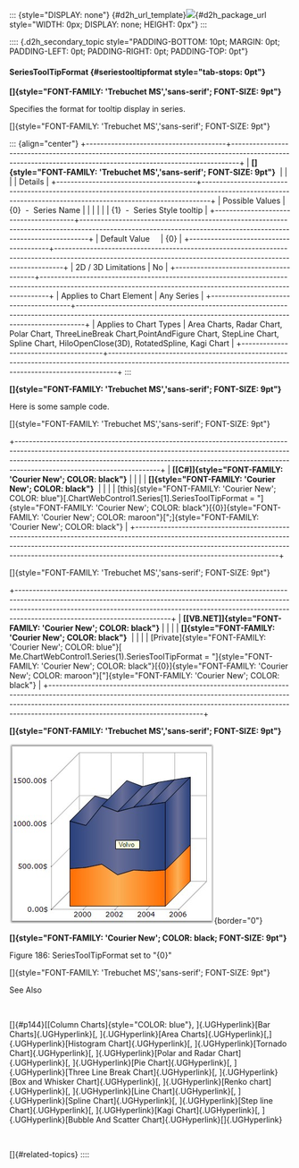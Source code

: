::: {style="DISPLAY: none"}
[](ms-xhelp:///?Id=d2h_url_template){#d2h_url_template}![](!package_url!){#d2h_package_url style="WIDTH: 0px; DISPLAY: none; HEIGHT: 0px"}
:::

:::: {.d2h_secondary_topic style="PADDING-BOTTOM: 10pt; MARGIN: 0pt; PADDING-LEFT: 0pt; PADDING-RIGHT: 0pt; PADDING-TOP: 0pt"}
#### SeriesToolTipFormat {#seriestooltipformat style="tab-stops: 0pt"}

**[]{style="FONT-FAMILY: 'Trebuchet MS','sans-serif'; FONT-SIZE: 9pt"}** 

Specifies the format for tooltip display in series.

[]{style="FONT-FAMILY: 'Trebuchet MS','sans-serif'; FONT-SIZE: 9pt"} 

::: {align="center"}
+---------------------------------------+--------------------------------------------------------------------------------------------------------------------------------------------------------------+
| **[]{style="FONT-FAMILY: 'Trebuchet MS','sans-serif'; FONT-SIZE: 9pt"}**                                                                                                                             |
|                                                                                                                                                                                                      |
| Details                                                                                                                                                                                              |
+---------------------------------------+--------------------------------------------------------------------------------------------------------------------------------------------------------------+
| Possible Values                       | {0}  -  Series Name                                                                                                                                          |
|                                       |                                                                                                                                                              |
|                                       | {1}  -  Series Style tooltip                                                                                                                                 |
+---------------------------------------+--------------------------------------------------------------------------------------------------------------------------------------------------------------+
| Default Value                         | {0}                                                                                                                                                          |
+---------------------------------------+--------------------------------------------------------------------------------------------------------------------------------------------------------------+
| 2D / 3D Limitations                   | No                                                                                                                                                           |
+---------------------------------------+--------------------------------------------------------------------------------------------------------------------------------------------------------------+
| Applies to Chart Element              | Any Series                                                                                                                                                   |
+---------------------------------------+--------------------------------------------------------------------------------------------------------------------------------------------------------------+
| Applies to Chart Types                | Area Charts, Radar Chart, Polar Chart, ThreeLineBreak Chart,PointAndFigure Chart, StepLine Chart, Spline Chart, HiloOpenClose(3D), RotatedSpline, Kagi Chart |
+---------------------------------------+--------------------------------------------------------------------------------------------------------------------------------------------------------------+
:::

**[]{style="FONT-FAMILY: 'Trebuchet MS','sans-serif'; FONT-SIZE: 9pt"}** 

Here is some sample code.

[]{style="FONT-FAMILY: 'Trebuchet MS','sans-serif'; FONT-SIZE: 9pt"} 

+----------------------------------------------------------------------------------------------------------------------------------------------------------------------------------------------------------------------------------------------------------------------------------+
| **[\[C#\]]{style="FONT-FAMILY: 'Courier New'; COLOR: black"}**                                                                                                                                                                                                                   |
|                                                                                                                                                                                                                                                                                  |
| **[]{style="FONT-FAMILY: 'Courier New'; COLOR: black"}**                                                                                                                                                                                                                         |
|                                                                                                                                                                                                                                                                                  |
| [this]{style="FONT-FAMILY: 'Courier New'; COLOR: blue"}[.ChartWebControl1.Series\[1\].SeriesToolTipFormat = \"]{style="FONT-FAMILY: 'Courier New'; COLOR: black"}[{0}]{style="FONT-FAMILY: 'Courier New'; COLOR: maroon"}[\";]{style="FONT-FAMILY: 'Courier New'; COLOR: black"} |
+----------------------------------------------------------------------------------------------------------------------------------------------------------------------------------------------------------------------------------------------------------------------------------+

[]{style="FONT-FAMILY: 'Trebuchet MS','sans-serif'; FONT-SIZE: 9pt"} 

+-------------------------------------------------------------------------------------------------------------------------------------------------------------------------------------------------------------------------------------------------------------------------------------+
| **[\[VB.NET\]]{style="FONT-FAMILY: 'Courier New'; COLOR: black"}**                                                                                                                                                                                                                  |
|                                                                                                                                                                                                                                                                                     |
| **[]{style="FONT-FAMILY: 'Courier New'; COLOR: black"}**                                                                                                                                                                                                                            |
|                                                                                                                                                                                                                                                                                     |
| [Private]{style="FONT-FAMILY: 'Courier New'; COLOR: blue"}[ Me.ChartWebControl1.Series(1).SeriesToolTipFormat = \"]{style="FONT-FAMILY: 'Courier New'; COLOR: black"}[{0}]{style="FONT-FAMILY: 'Courier New'; COLOR: maroon"}[\"]{style="FONT-FAMILY: 'Courier New'; COLOR: black"} |
+-------------------------------------------------------------------------------------------------------------------------------------------------------------------------------------------------------------------------------------------------------------------------------------+

**[]{style="FONT-FAMILY: 'Trebuchet MS','sans-serif'; FONT-SIZE: 9pt"}** 

![](ImagesExt/image64_192.jpg){border="0"}

**[]{style="FONT-FAMILY: 'Courier New'; COLOR: black; FONT-SIZE: 9pt"}** 

Figure 186: SeriesToolTipFormat set to \"{0}\"

[]{style="FONT-FAMILY: 'Trebuchet MS','sans-serif'; FONT-SIZE: 9pt"} 

See Also

 

[]{#p144}[[Column Charts]{style="COLOR: blue"}, ]{.UGHyperlink}[Bar Charts]{.UGHyperlink}[, ]{.UGHyperlink}[Area Charts]{.UGHyperlink}[,]{.UGHyperlink}[Histogram Chart]{.UGHyperlink}[, ]{.UGHyperlink}[Tornado Chart]{.UGHyperlink}[, ]{.UGHyperlink}[Polar and Radar Chart]{.UGHyperlink}[, ]{.UGHyperlink}[Pie Chart]{.UGHyperlink}[, ]{.UGHyperlink}[Three Line Break Chart]{.UGHyperlink}[, ]{.UGHyperlink}[Box and Whisker Chart]{.UGHyperlink}[, ]{.UGHyperlink}[Renko chart]{.UGHyperlink}[, ]{.UGHyperlink}[Line Chart]{.UGHyperlink}[, ]{.UGHyperlink}[Spline Chart]{.UGHyperlink}[, ]{.UGHyperlink}[Step line Chart]{.UGHyperlink}[, ]{.UGHyperlink}[Kagi Chart]{.UGHyperlink}[, ]{.UGHyperlink}[Bubble And Scatter Chart]{.UGHyperlink}[]{.UGHyperlink}

 

[]{#related-topics}
::::
